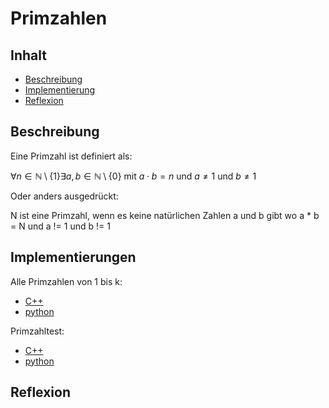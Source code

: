 # Primzahlen

## Inhalt

- [Beschreibung](#Beschreibung)
- [Implementierung](#implementierungen)
- [Reflexion](#Reflexion)

## Beschreibung

Eine Primzahl ist definiert als:

$\forall n \in \mathbb{N} \setminus \{1\} \exists a, b \in \mathbb{N} \setminus \{0\} \text{ mit } a \cdot b = n \text{ und } a \neq 1 \text{ und } b \neq 1$

Oder anders ausgedrückt:

N ist eine Primzahl, wenn es keine natürlichen Zahlen a und b gibt wo a * b = N und a != 1 und b != 1

## Implementierungen

Alle Primzahlen von 1 bis k:

- [C++](Cpp/Primzahlen_1bisK.cpp)
- [python](py/Primzahlen_1bisK.py)

Primzahltest:

- [C++](Cpp/Primzahltest.cpp)
- [python](py/Primzahltest.py)




## Reflexion

